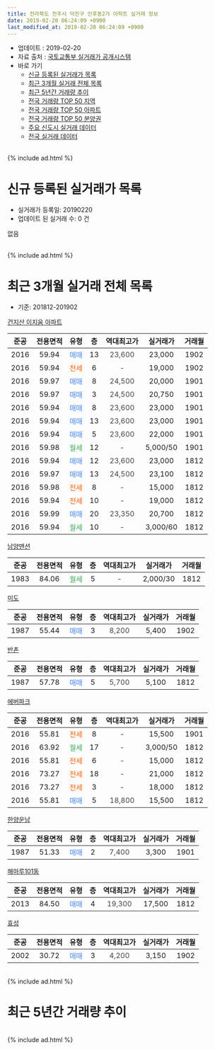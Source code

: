 ```yaml
---
title: 전라북도 전주시 덕진구 인후동2가 아파트 실거래 정보
date: 2019-02-20 06:24:09 +0900
last_modified_at: 2019-02-20 06:24:09 +0900
---
```


* 업데이트 : 2019-02-20
* 자료 출처 : [국토교통부 실거래가 공개시스템](http://rt.molit.go.kr)
* 바로 가기
    * [신규 등록된 실거래가 목록](#신규-등록된-실거래가-목록)
    * [최근 3개월 실거래 전체 목록](#최근-3개월-실거래-전체-목록)
    * [최근 5년간 거래량 추이](#최근-5년간-거래량-추이)
    * [전국 거래량 TOP 50 지역](https://inasie.github.io/apt-trade-info/최근-3개월-전국에서-가장-거래가-많이-발생한-지역)
    * [전국 거래량 TOP 50 아파트](https://inasie.github.io/apt-trade-info/최근-3개월-전국에서-가장-거래가-많이-발생한-아파트)
    * [전국 거래량 TOP 50 분양권](https://inasie.github.io/apt-trade-info/최근-3개월-전국에서-가장-거래가-많이-발생한-분양권)
    * [주요 신도시 실거래 데이터](https://inasie.github.io/apt-trade-info/주요-신도시)
    * [전국 실거래 데이터](https://inasie.github.io/apt-trade-info/전국)
<br>
{% include ad.html %}
<br>

# 신규 등록된 실거래가 목록
* 실거래가 등록일: 20190220
* 업데이트 된 실거래 수: 0 건

없음

<br>
{% include ad.html %}
<br>

# 최근 3개월 실거래 전체 목록
* 기준: 201812-201902


[건지산 이지움 아파트](https://search.naver.com/search.naver?query=%EC%A0%84%EB%9D%BC%EB%B6%81%EB%8F%84+%EC%A0%84%EC%A3%BC%EC%8B%9C+%EB%8D%95%EC%A7%84%EA%B5%AC+%EC%9D%B8%ED%9B%84%EB%8F%992%EA%B0%80+%EA%B1%B4%EC%A7%80%EC%82%B0+%EC%9D%B4%EC%A7%80%EC%9B%80+%EC%95%84%ED%8C%8C%ED%8A%B8)

|준공|전용면적|유형|층|역대최고가|실거래가|거래월|
|:---:|:---:|:---:|:---:|:---:|:---:|:---:|
|2016|59.94|<span style="color:#4285f3">매매</span>|13|<span style="color:#444444">23,600</span>|23,000|1902|
|2016|59.94|<span style="color:#ff5a00">전세</span>|6|<span style="color:#444444">-</span>|19,000|1902|
|2016|59.97|<span style="color:#4285f3">매매</span>|8|<span style="color:#444444">24,500</span>|20,000|1901|
|2016|59.97|<span style="color:#4285f3">매매</span>|3|<span style="color:#444444">24,500</span>|20,750|1901|
|2016|59.94|<span style="color:#4285f3">매매</span>|8|<span style="color:#444444">23,600</span>|23,000|1901|
|2016|59.94|<span style="color:#4285f3">매매</span>|13|<span style="color:#444444">23,600</span>|23,000|1901|
|2016|59.94|<span style="color:#4285f3">매매</span>|5|<span style="color:#444444">23,600</span>|22,000|1901|
|2016|59.98|<span style="color:#34a853">월세</span>|12|<span style="color:#444444">-</span>|5,000/50|1901|
|2016|59.94|<span style="color:#4285f3">매매</span>|12|<span style="color:#444444">23,600</span>|23,000|1812|
|2016|59.97|<span style="color:#4285f3">매매</span>|13|<span style="color:#444444">24,500</span>|23,100|1812|
|2016|59.98|<span style="color:#ff5a00">전세</span>|8|<span style="color:#444444">-</span>|15,000|1812|
|2016|59.94|<span style="color:#ff5a00">전세</span>|10|<span style="color:#444444">-</span>|19,000|1812|
|2016|59.99|<span style="color:#4285f3">매매</span>|20|<span style="color:#444444">23,350</span>|20,700|1812|
|2016|59.94|<span style="color:#34a853">월세</span>|10|<span style="color:#444444">-</span>|3,000/60|1812|

[남양맨션](https://search.naver.com/search.naver?query=%EC%A0%84%EB%9D%BC%EB%B6%81%EB%8F%84+%EC%A0%84%EC%A3%BC%EC%8B%9C+%EB%8D%95%EC%A7%84%EA%B5%AC+%EC%9D%B8%ED%9B%84%EB%8F%992%EA%B0%80+%EB%82%A8%EC%96%91%EB%A7%A8%EC%85%98)

|준공|전용면적|유형|층|역대최고가|실거래가|거래월|
|:---:|:---:|:---:|:---:|:---:|:---:|:---:|
|1983|84.06|<span style="color:#34a853">월세</span>|5|<span style="color:#444444">-</span>|2,000/30|1812|

[미도](https://search.naver.com/search.naver?query=%EC%A0%84%EB%9D%BC%EB%B6%81%EB%8F%84+%EC%A0%84%EC%A3%BC%EC%8B%9C+%EB%8D%95%EC%A7%84%EA%B5%AC+%EC%9D%B8%ED%9B%84%EB%8F%992%EA%B0%80+%EB%AF%B8%EB%8F%84)

|준공|전용면적|유형|층|역대최고가|실거래가|거래월|
|:---:|:---:|:---:|:---:|:---:|:---:|:---:|
|1987|55.44|<span style="color:#4285f3">매매</span>|3|<span style="color:#444444">8,200</span>|5,400|1902|

[반촌](https://search.naver.com/search.naver?query=%EC%A0%84%EB%9D%BC%EB%B6%81%EB%8F%84+%EC%A0%84%EC%A3%BC%EC%8B%9C+%EB%8D%95%EC%A7%84%EA%B5%AC+%EC%9D%B8%ED%9B%84%EB%8F%992%EA%B0%80+%EB%B0%98%EC%B4%8C)

|준공|전용면적|유형|층|역대최고가|실거래가|거래월|
|:---:|:---:|:---:|:---:|:---:|:---:|:---:|
|1987|57.78|<span style="color:#4285f3">매매</span>|5|<span style="color:#444444">5,700</span>|5,100|1812|

[에버파크](https://search.naver.com/search.naver?query=%EC%A0%84%EB%9D%BC%EB%B6%81%EB%8F%84+%EC%A0%84%EC%A3%BC%EC%8B%9C+%EB%8D%95%EC%A7%84%EA%B5%AC+%EC%9D%B8%ED%9B%84%EB%8F%992%EA%B0%80+%EC%97%90%EB%B2%84%ED%8C%8C%ED%81%AC)

|준공|전용면적|유형|층|역대최고가|실거래가|거래월|
|:---:|:---:|:---:|:---:|:---:|:---:|:---:|
|2016|55.81|<span style="color:#ff5a00">전세</span>|8|<span style="color:#444444">-</span>|15,500|1901|
|2016|63.92|<span style="color:#34a853">월세</span>|17|<span style="color:#444444">-</span>|3,000/50|1812|
|2016|55.81|<span style="color:#ff5a00">전세</span>|6|<span style="color:#444444">-</span>|15,000|1812|
|2016|73.27|<span style="color:#ff5a00">전세</span>|18|<span style="color:#444444">-</span>|21,000|1812|
|2016|73.27|<span style="color:#ff5a00">전세</span>|3|<span style="color:#444444">-</span>|18,000|1812|
|2016|55.81|<span style="color:#4285f3">매매</span>|5|<span style="color:#444444">18,800</span>|15,500|1812|

[한양운남](https://search.naver.com/search.naver?query=%EC%A0%84%EB%9D%BC%EB%B6%81%EB%8F%84+%EC%A0%84%EC%A3%BC%EC%8B%9C+%EB%8D%95%EC%A7%84%EA%B5%AC+%EC%9D%B8%ED%9B%84%EB%8F%992%EA%B0%80+%ED%95%9C%EC%96%91%EC%9A%B4%EB%82%A8)

|준공|전용면적|유형|층|역대최고가|실거래가|거래월|
|:---:|:---:|:---:|:---:|:---:|:---:|:---:|
|1987|51.33|<span style="color:#4285f3">매매</span>|2|<span style="color:#444444">7,400</span>|3,300|1901|

[해마루101동](https://search.naver.com/search.naver?query=%EC%A0%84%EB%9D%BC%EB%B6%81%EB%8F%84+%EC%A0%84%EC%A3%BC%EC%8B%9C+%EB%8D%95%EC%A7%84%EA%B5%AC+%EC%9D%B8%ED%9B%84%EB%8F%992%EA%B0%80+%ED%95%B4%EB%A7%88%EB%A3%A8101%EB%8F%99)

|준공|전용면적|유형|층|역대최고가|실거래가|거래월|
|:---:|:---:|:---:|:---:|:---:|:---:|:---:|
|2013|84.50|<span style="color:#4285f3">매매</span>|4|<span style="color:#444444">19,300</span>|17,500|1812|

[효성](https://search.naver.com/search.naver?query=%EC%A0%84%EB%9D%BC%EB%B6%81%EB%8F%84+%EC%A0%84%EC%A3%BC%EC%8B%9C+%EB%8D%95%EC%A7%84%EA%B5%AC+%EC%9D%B8%ED%9B%84%EB%8F%992%EA%B0%80+%ED%9A%A8%EC%84%B1)

|준공|전용면적|유형|층|역대최고가|실거래가|거래월|
|:---:|:---:|:---:|:---:|:---:|:---:|:---:|
|2002|30.72|<span style="color:#4285f3">매매</span>|3|<span style="color:#444444">4,200</span>|3,150|1902|


<br>
{% include ad.html %}
<br>

# 최근 5년간 거래량 추이


<div style="width:100%;">
    <canvas id="deal_progress" height="200"></canvas>
</div>

<script>
new Chart(document.getElementById("deal_progress"), {
    type: 'line',
    data: {
        labels: ['201402','201403','201404','201405','201406','201407','201408','201409','201410','201411','201412','201501','201502','201503','201504','201505','201506','201507','201508','201509','201510','201511','201512','201601','201602','201603','201604','201605','201606','201607','201608','201609','201610','201611','201612','201701','201702','201703','201704','201705','201706','201707','201708','201709','201710','201711','201712','201801','201802','201803','201804','201805','201806','201807','201808','201809','201810','201811','201812','201901','201902'],
        datasets: [{
            label: '매매',
            pointRadius: 1,
            data: [7, 7, 5, 1, 3, 2, 4, 3, 5, 0, 1, 4, 6, 7, 3, 3, 7, 3, 2, 6, 3, 3, 5, 2, 1, 5, 3, 5, 7, 1, 6, 9, 5, 3, 5, 2, 3, 7, 3, 3, 8, 6, 5, 2, 6, 6, 3, 7, 7, 10, 9, 7, 7, 5, 5, 12, 6, 5, 6, 6, 3],
            borderColor: "rgba(255, 201, 14, 1)",
            backgroundColor: "rgba(255, 201, 14, 0.5)",
            fill: false,
            lineTension: 0
        },{
            label: '전월세',
            pointRadius: 1,
            data: [5, 0, 1, 4, 1, 1, 3, 2, 1, 3, 2, 3, 2, 2, 1, 4, 3, 3, 4, 1, 0, 3, 2, 1, 2, 0, 0, 2, 1, 3, 17, 12, 15, 3, 8, 4, 4, 2, 1, 1, 3, 1, 1, 1, 4, 7, 3, 9, 6, 8, 4, 6, 4, 1, 4, 4, 6, 9, 8, 2, 1],
            borderColor: "rgba(0, 141, 185, 1)",
            backgroundColor: "rgba(0, 141, 185, 0.5)",
            fill: false,
            lineTension: 0
        }
        ]
    },
    options: {
        responsive: true,
        title: {
            display: false
        },
        tooltips: {
            mode: 'index',
            intersect: false
        },
        hover: {
            mode: 'nearest',
            intersect: true
        },
        scales: {
            xAxes: [{
                display: true,
                scaleLabel: {
                    display: true,
                    labelString: '년/월'
                }
            }],
            yAxes: [{
                display: true,
                ticks: {
                    suggestedMin: 0,
                },
                scaleLabel: {
                    display: true,
                    labelString: '실거래 수'
                }
            }]
        }
    }
});

</script>


<br>
{% include ad.html %}
<br>

